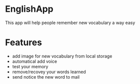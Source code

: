 # EnglishApp
This app will help people remember new vocabulary a way easy
# Features
+ add image for new vocabulary from local storage
+ automatical add voice
+ test your memory
+ remove/recovey your words learned
+ send notice the new word to mail
